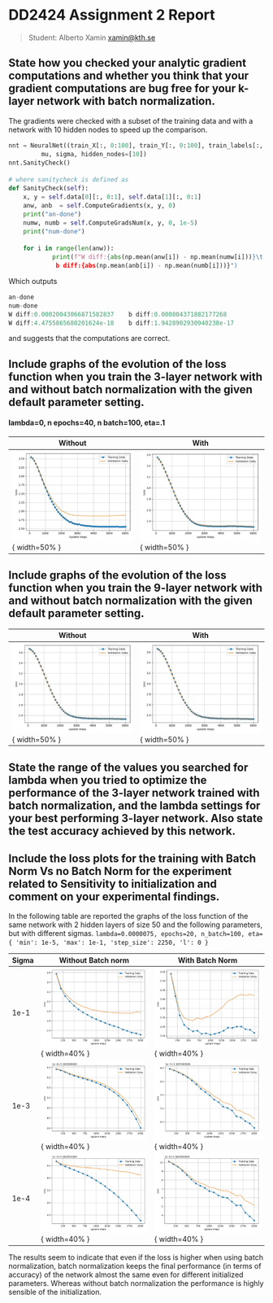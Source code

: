 # DD2424 Assignment 2 Report
> Student: Alberto Xamin xamin@kth.se



## State how you checked your analytic gradient computations and whether you think that your gradient computations are bug free for your k-layer network with batch normalization.

The gradients were checked with a subset of the training data and with a network with 10 hidden nodes to speed up the comparison.
```python
nnt = NeuralNet((train_X[:, 0:100], train_Y[:, 0:100], train_labels[:, 0:100]),
		 mu, sigma, hidden_nodes=[10])
nnt.SanityCheck()

# where sanitycheck is defined as
def SanityCheck(self):
	x, y = self.data[0][:, 0:1], self.data[1][:, 0:1]
	anw, anb  = self.ComputeGradients(x, y, 0)
	print("an-done")
	numw, numb = self.ComputeGradsNum(x, y, 0, 1e-5)
	print("num-done")
	
	for i in range(len(anw)):
			print(f"W diff:{abs(np.mean(anw[i]) - np.mean(numw[i]))}\t
			 b diff:{abs(np.mean(anb[i]) - np.mean(numb[i]))}")
```
Which outputs

```c
an-done
num-done
W diff:0.00020043066871582837    b diff:0.000804371882177268
W diff:4.4755865680201624e-18    b diff:1.9428902930940238e-17
```
and suggests that the computations are correct.

## Include graphs of the evolution of the loss function when you train the 3-layer network with and without batch normalization with the given default parameter setting.

#### lambda=0, n epochs=40, n batch=100, eta=.1
| Without | With |
|  ---  |  ---  |
|  ![graphs](Result%20Pics/lambda_0.005_epo_60_nbatch_100_eta_{'min':%201e-05,%20'max':%200.1,%20'step_size':%202250,%20'l':%200}_bn_False_nodes_3.jpg){ width=50% }  | ![w](Result%20Pics/lambda_0.005_epo_60_nbatch_100_eta_{'min':%201e-05,%20'max':%200.1,%20'step_size':%202250,%20'l':%200}_bn_True_nodes_3.jpg){ width=50% } |


## Include graphs of the evolution of the loss function when you train the 9-layer network with and without batch normalization with the given default parameter setting.

| Without | With |
|  ---  |  ---  |
|  ![graphs](Result%20Pics/lambda_0.005_epo_60_nbatch_100_eta_{'min':%201e-05,%20'max':%200.1,%20'step_size':%202250,%20'l':%200}_bn_False_nodes_9.jpg){ width=50% }  | ![w](Result%20Pics/lambda_0.005_sig0.01_epo_60_nbatch_100_eta_{'min':%201e-05,%20'max':%200.1,%20'step_size':%202250,%20'l':%200}_bn_True_nodes_9.jpg){ width=50% } |

## State the range of the values you searched for lambda when you tried to optimize the performance of the 3-layer network trained with batch normalization, and the lambda settings for your best performing 3-layer network. Also state the test accuracy achieved by this network.
## Include the loss plots for the training with Batch Norm Vs no Batch Norm for the experiment related to Sensitivity to initialization and comment on your experimental findings.

In the following table are reported the graphs of the loss function of the same network with 2 hidden layers of size 50 and the following parameters, but with different sigmas.
`lambda=0.0000075, epochs=20, n_batch=100, eta={
	'min': 1e-5,
	'max': 1e-1,
	'step_size': 2250, 'l': 0
}`


| Sigma | Without Batch norm | With Batch Norm |
|  ---  |  ---  |  ---  |
|  1e-1 | ![](Result%20Pics/lambda_7.5e-06_sig0.1_epo_20_nbatch_100_eta_{'min':%201e-05,%20'max':%200.1,%20'step_size':%202250,%20'l':%200}_bn_False_nodes_3.jpg){ width=40% }      | ![](Result%20Pics/lambda_7.5e-06_sig0.1_epo_20_nbatch_100_eta_{'min':%201e-05,%20'max':%200.1,%20'step_size':%202250,%20'l':%200}_bn_True_nodes_3.jpg){ width=40% }  |
|  1e-3 | ![](Result%20Pics/lambda_7.5e-06_sig0.001_epo_20_nbatch_100_eta_{'min':%201e-05,%20'max':%200.1,%20'step_size':%202250,%20'l':%200}_bn_False_nodes_3.jpg){ width=40% }      | ![](Result%20Pics/lambda_7.5e-06_sig0.001_epo_20_nbatch_100_eta_{'min':%201e-05,%20'max':%200.1,%20'step_size':%202250,%20'l':%200}_bn_True_nodes_3.jpg){ width=40% }  |
|  1e-4 | ![](Result%20Pics/lambda_7.5e-06_sig0.0001_epo_20_nbatch_100_eta_{'min':%201e-05,%20'max':%200.1,%20'step_size':%202250,%20'l':%200}_bn_False_nodes_3.jpg){ width=40% }      | ![](Result%20Pics/lambda_7.5e-06_sig0.0001_epo_20_nbatch_100_eta_{'min':%201e-05,%20'max':%200.1,%20'step_size':%202250,%20'l':%200}_bn_True_nodes_3.jpg){ width=40% }  |

The results seem to indicate that even if the loss is higher when using batch normalization, batch normalization keeps the final performance (in terms of accuracy) of the network almost the same even for different initialized parameters. Whereas without batch normalization the performance is highly sensible of the initialization.